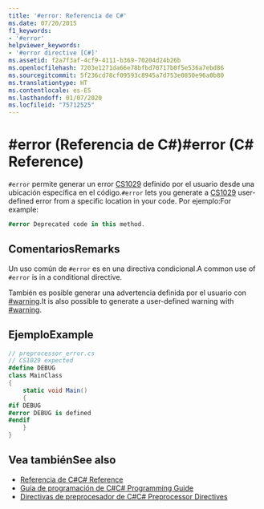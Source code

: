 ```yaml
---
title: '#error: Referencia de C#'
ms.date: 07/20/2015
f1_keywords:
- '#error'
helpviewer_keywords:
- '#error directive [C#]'
ms.assetid: f2a7f3af-4cf9-4111-b369-70204d24b26b
ms.openlocfilehash: 7203e1271da66e78bfbd70717b0f5e536a7ebd86
ms.sourcegitcommit: 5f236cd78cf09593c8945a7d753e0850e96a0b80
ms.translationtype: HT
ms.contentlocale: es-ES
ms.lasthandoff: 01/07/2020
ms.locfileid: "75712525"
---
```

# <a name="error-c-reference"></a><span data-ttu-id="510c1-102">#error (Referencia de C#)</span><span class="sxs-lookup"><span data-stu-id="510c1-102">#error (C# Reference)</span></span>
<span data-ttu-id="510c1-103">`#error` permite generar un error [CS1029](../compiler-messages/cs1029.md) definido por el usuario desde una ubicación específica en el código.</span><span class="sxs-lookup"><span data-stu-id="510c1-103">`#error` lets you generate a [CS1029](../compiler-messages/cs1029.md) user-defined error from a specific location in your code.</span></span> <span data-ttu-id="510c1-104">Por ejemplo:</span><span class="sxs-lookup"><span data-stu-id="510c1-104">For example:</span></span>  
  
```csharp
#error Deprecated code in this method.  
```  
  
## <a name="remarks"></a><span data-ttu-id="510c1-105">Comentarios</span><span class="sxs-lookup"><span data-stu-id="510c1-105">Remarks</span></span>  
 <span data-ttu-id="510c1-106">Un uso común de `#error` es en una directiva condicional.</span><span class="sxs-lookup"><span data-stu-id="510c1-106">A common use of `#error` is in a conditional directive.</span></span>  
  
 <span data-ttu-id="510c1-107">También es posible generar una advertencia definida por el usuario con [#warning](./preprocessor-warning.md).</span><span class="sxs-lookup"><span data-stu-id="510c1-107">It is also possible to generate a user-defined warning with [#warning](./preprocessor-warning.md).</span></span>  
  
## <a name="example"></a><span data-ttu-id="510c1-108">Ejemplo</span><span class="sxs-lookup"><span data-stu-id="510c1-108">Example</span></span>  
  
```csharp
// preprocessor_error.cs  
// CS1029 expected  
#define DEBUG  
class MainClass   
{  
    static void Main()   
    {  
#if DEBUG  
#error DEBUG is defined  
#endif  
    }  
}  
```  
  
## <a name="see-also"></a><span data-ttu-id="510c1-109">Vea también</span><span class="sxs-lookup"><span data-stu-id="510c1-109">See also</span></span>

- [<span data-ttu-id="510c1-110">Referencia de C#</span><span class="sxs-lookup"><span data-stu-id="510c1-110">C# Reference</span></span>](../index.md)
- [<span data-ttu-id="510c1-111">Guía de programación de C#</span><span class="sxs-lookup"><span data-stu-id="510c1-111">C# Programming Guide</span></span>](../../programming-guide/index.md)
- [<span data-ttu-id="510c1-112">Directivas de preprocesador de C#</span><span class="sxs-lookup"><span data-stu-id="510c1-112">C# Preprocessor Directives</span></span>](./index.md)
